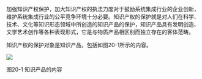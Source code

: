 
加强知识产权保护，加大知识产权的执法力度对于鼓励系统集成行业的企业创新，维护系统集成行业的公平竞争环境十分必要。知识产权的保护就是对人们在科学、技术、文化等知识形态领域中所创造的知识产品的保护，知识产品具有发明创造、文学艺术创作等各种表现形式，它是与物质产品相区别而独立存在的客体范畴。

知识产权的保护对象是知识产品，包括如图20-1所示的内容。

![](https://img.kancloud.cn/04/21/0421bcf80c25c362674ca5c3a754502e_1097x950.jpeg)

图20-1 知识产品的内容
